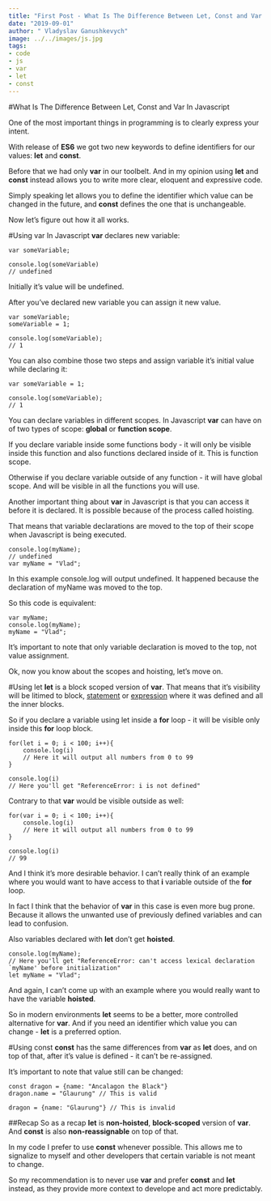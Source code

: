 ```yaml
---
title: "First Post - What Is The Difference Between Let, Const and Var In Javascript"
date: "2019-09-01"
author: " Vladyslav Ganushkevych"
image: ../../images/js.jpg
tags:
- code
- js
- var
- let
- const
---
```

#What Is The Difference Between Let, Const and Var In Javascript

One of the most important things in programming is to clearly express your intent.

With release of **ES6** we got two new keywords to define identifiers for our values: **let** and **const**.

Before that we had only **var** in our toolbelt. And in my opinion using **let** and **const** instead allows you to write more clear, eloquent and expressive code.

Simply speaking let allows you to define the identifier which value can be changed in the future, and **const** defines the one that is unchangeable.

Now let’s figure out how it all works.

#Using var
In Javascript **var** declares new variable:
```
var someVariable;

console.log(someVariable)
// undefined
```
Initially it’s value will be undefined.

After you’ve declared new variable you can assign it new value.
```
var someVariable;
someVariable = 1;

console.log(someVariable);
// 1
```
You can also combine those two steps and assign variable it’s initial value while declaring it:
```
var someVariable = 1;

console.log(someVariable);
// 1
```
You can declare variables in different scopes. In Javascript **var** can have on of two types of scope: **global** or **function scope**.

If you declare variable inside some functions body - it will only be visible inside this function and also functions declared inside of it. This is function scope.

Otherwise if you declare variable outside of any function - it will have global scope. And will be visible in all the functions you will use.

Another important thing about **var** in Javascript is that you can access it before it is declared. It is possible because of the process called hoisting.

That means that variable declarations are moved to the top of their scope when Javascript is being executed.
```
console.log(myName);
// undefined
var myName = "Vlad";
```
In this example console.log will output undefined. It happened because the declaration of myName was moved to the top.

So this code is equivalent:
```
var myName;
console.log(myName);
myName = "Vlad";
```
It’s important to note that only variable declaration is moved to the top, not value assignment.

Ok, now you know about the scopes and hoisting, let’s move on.

#Using let
**let** is a block scoped version of **var**. That means that it’s visibility will be litimed to block, [statement](https://loving-jennings-947d6b.netlify.com/second-post-statements-vs-expressions) or [expression](https://loving-jennings-947d6b.netlify.com/second-post-statements-vs-expressions) where it was defined and all the inner blocks.

So if you declare a variable using let inside a **for** loop - it will be visible only inside this **for** loop block.
```
for(let i = 0; i < 100; i++){
    console.log(i)
    // Here it will output all numbers from 0 to 99 
}

console.log(i)
// Here you'll get "ReferenceError: i is not defined"
```
Contrary to that **var** would be visible outside as well:
```
for(var i = 0; i < 100; i++){
    console.log(i)
    // Here it will output all numbers from 0 to 99 
}

console.log(i)
// 99
```
And I think it’s more desirable behavior. I can’t really think of an example where you would want to have access to that **i** variable outside of the **for** loop.

In fact I think that the behavior of **var** in this case is even more bug prone. Because it allows the unwanted use of previously defined variables and can lead to confusion.

Also variables declared with **let** don’t get **hoisted**.
```
console.log(myName);
// Here you'll get "ReferenceError: can't access lexical declaration `myName' before initialization"
let myName = "Vlad";
```
And again, I can’t come up with an example where you would really want to have the variable **hoisted**.

So in modern environments **let** seems to be a better, more controlled alternative for **var**. And if you need an identifier which value you can change - **let** is a preferred option.

#Using const
**const** has the same differences from **var** as **let** does, and on top of that, after it’s value is defined - it can’t be re-assigned.

It’s important to note that value still can be changed:
```
const dragon = {name: "Ancalagon the Black"}
dragon.name = "Glaurung" // This is valid

dragon = {name: "Glaurung"} // This is invalid
```
##Recap
So as a recap **let** is **non-hoisted**, **block-scoped** version of **var**. And **const** is also **non-reassignable** on top of that.

In my code I prefer to use **const** whenever possible. This allows me to signalize to myself and other developers that certain variable is not meant to change.

So my recommendation is to never use **var** and prefer **const** and **let** instead, as they provide more context to develope and act more predictably.